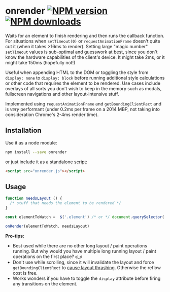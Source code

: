 # onrender [![NPM version](https://img.shields.io/npm/v/onrender.svg?style=flat)](https://www.npmjs.com/package/onrender) [![NPM downloads](https://img.shields.io/npm/dm/onrender.svg?style=flat)](https://npmjs.org/package/onrender)


Waits for an element to finish rendering and then runs the callback function. For situations when `setTimeout(0)` or `requestAnimationFrame` doesn't quite cut it (when it takes >16ms to render). Setting large "magic number" `setTimeout` values is sub-optimal and guesswork at best, since you don't know the hardware capabilities of the client's device. It might take 2ms, or it might take 150ms (hopefully not!)

Useful when appending HTML to the DOM or toggling the style from `display: none` to `display: block` before running additional style calculations or other code that requires the element to be rendered. Use cases include overlays of all sorts you don't wish to keep in the memory such as modals, fullscreen navigations and other layout-intensive stuff.

Implemented using `requestAnimationFrame` and `getBoundingClientRect` and is *very* performant (under 0.2ms per frame on a 2014 MBP, not taking into consideration Chrome's 2-4ms render time).

## Installation
Use it as a node module:
```bash
npm install --save onrender
```
or just include it as a standalone script:
```html
<script src="onrender.js"></script>
```

## Usage
```javascript
function needsLayout () {
  /* stuff that needs the element to be rendered */
}

const elementToWatch =  $('.element') /* or */ document.querySelector('.element')

onRender(elementToWatch, needsLayout)
```


**Pro-tips:**
 * Best used while there are no other long layout / paint operations running. But why would you have multiple long running layout / paint operations on the first place? ಠ_ಠ
 * Don't use while scrolling, since it will invalidate the layout and force `getBoundingClientRect` to [cause layout thrashing](https://gist.github.com/paulirish/5d52fb081b3570c81e3a). Otherwise the reflow cost is free.
 * Works wonders if you have to toggle the `display` attribute before firing any transitions on the element.
